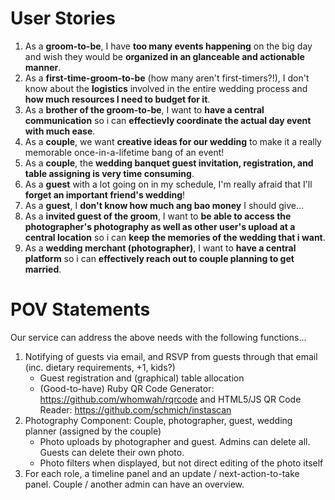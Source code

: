 User Stories
============

1. As a __groom-to-be__, I have __too many events happening__ on the big day and wish they would be __organized in an glanceable and actionable manner__.
2. As a __first-time-groom-to-be__ (how many aren't first-timers?!), I don't know about the __logistics__ involved in the entire wedding process and __how much resources I need to budget for it__.
3. As a __brother of the groom-to-be__, I want to __have a central communication__ so i can __effectievly coordinate the actual day event with much ease__.
4. As a __couple__, we want __creative ideas for our wedding__ to make it a really memorable once-in-a-lifetime bang of an event!
5. As a __couple__, the __wedding banquet guest invitation, registration, and table assigning is very time consuming__.
6. As a __guest__ with a lot going on in my schedule, I'm really afraid that I'll __forget an important friend's wedding__!
7. As a __guest__, I __don't know how much ang bao money__ I should give...
8. As a __invited guest of the groom__, I want to __be able to access the photographer's photography as well as other user's upload at a central location__ so i can __keep the memories of the wedding that i want__.
9. As a __wedding merchant (photographer)__, I want to __have a central platform__ so i can __effectively reach out to couple planning to get married__.


POV Statements
==============
Our service can address the above needs with the following functions...
1. Notifying of guests via email, and RSVP from guests through that email (inc. dietary requirements, +1, kids?)
    * Guest registration and (graphical) table allocation
    * (Good-to-have) Ruby QR Code Generator: https://github.com/whomwah/rqrcode and HTML5/JS QR Code Reader: https://github.com/schmich/instascan 
2. Photography Component: Couple, photographer, guest, wedding planner (assigned by the couple)
    * Photo uploads by photographer and guest. Admins can delete all. Guests can delete their own photo.
    * Photo filters when displayed, but not direct editing of the photo itself
3. For each role, a timeline panel and an update / next-action-to-take panel. Couple / another admin can have an overview.